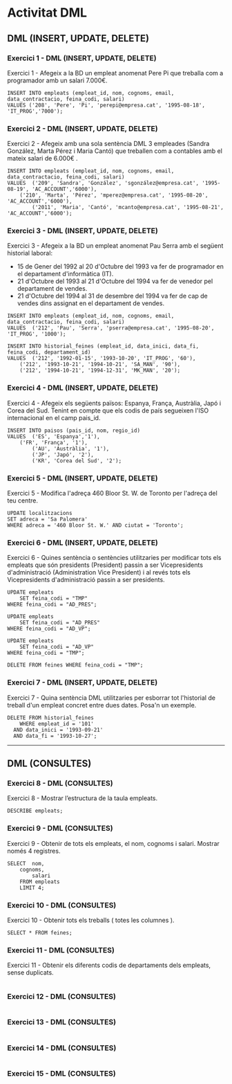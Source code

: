# Activitat DML

## DML (INSERT, UPDATE, DELETE)

### **Exercici 1 - DML (INSERT, UPDATE, DELETE)**
Exercici 1 - Afegeix a la BD un empleat anomenat Pere Pi que treballa com a
programador amb un salari 7.000€.

```mysql
INSERT INTO empleats (empleat_id, nom, cognoms, email, data_contractacio, feina_codi, salari)
VALUES ('208', 'Pere', 'Pi', 'perepi@empresa.cat', '1995-08-18', 'IT_PROG','7000');
```

### **Exercici 2 - DML (INSERT, UPDATE, DELETE)**
Exercici 2 - Afegeix amb una sola sentència DML 3 empleades (Sandra González, Marta
Pérez i Maria Cantó) que treballen com a contables amb el mateix salari de 6.000€ .

```mysql
INSERT INTO empleats (empleat_id, nom, cognoms, email, data_contractacio, feina_codi, salari)
VALUES 	('209', 'Sandra', 'González', 'sgonzález@empresa.cat', '1995-08-19', 'AC_ACCOUNT','6000'),
	('210', 'Marta', 'Pérez', 'mperez@empresa.cat', '1995-08-20', 'AC_ACCOUNT','6000'),
        ('2011', 'Maria', 'Cantó', 'mcanto@empresa.cat', '1995-08-21', 'AC_ACCOUNT','6000');
```

### **Exercici 3 - DML (INSERT, UPDATE, DELETE)**
Exercici 3 - Afegeix a la BD un empleat anomenat Pau Serra amb el següent historial
laboral:
- 15 de Gener del 1992 al 20 d'Octubre del 1993 va fer de programador en el
departament d'informàtica (IT).
- 21 d'Octubre del 1993 al 21 d'Octubre del 1994 va fer de venedor pel
departament de vendes.
- 21 d'Octubre del 1994 al 31 de desembre del 1994 va fer de cap de vendes dins
assignat en el departament de vendes.

```mysql
INSERT INTO empleats (empleat_id, nom, cognoms, email, data_contractacio, feina_codi, salari)
VALUES 	('212', 'Pau', 'Serra', 'pserra@empresa.cat', '1995-08-20', 'IT_PROG', '1000');

INSERT INTO historial_feines (empleat_id, data_inici, data_fi, feina_codi, departament_id)
VALUES 	('212', '1992-01-15', '1993-10-20', 'IT_PROG', '60'),
	('212', '1993-10-21', '1994-10-21', 'SA_MAN', '90'),
	('212', '1994-10-21', '1994-12-31', 'MK_MAN', '20');
```

### **Exercici 4 - DML (INSERT, UPDATE, DELETE)**
Exercici 4 - Afegeix els següents països: Espanya, França, Austràlia, Japó i Corea del
Sud. Tenint en compte que els codis de país segueixen l'ISO internacional en el camp
pais_id.

```mysql
INSERT INTO paisos (pais_id, nom, regio_id)
VALUES	('ES', 'Espanya','1'),
	('FR', 'França', '1'),
        ('AU', 'Austràlia', '1'),
        ('JP', 'Japó', '2'),
        ('KR', 'Corea del Sud', '2');
```

### **Exercici 5 - DML (INSERT, UPDATE, DELETE)**
Exercici 5 - Modifica l'adreça 460 Bloor St. W. de Toronto per l'adreça del teu centre.

```mysql
UPDATE localitzacions
SET adreca = 'Sa Palomera' 
WHERE adreca = '460 Bloor St. W.' AND ciutat = 'Toronto';
```

### **Exercici 6 - DML (INSERT, UPDATE, DELETE)**
Exercici 6 - Quines sentència o sentències utilitzaries per modificar tots els empleats
que són presidents (President) passin a ser Vicepresidents d'administració
(Administration Vice President) i al revés tots els Vicepresidents d'administració passin a
ser presidents.

```mysql
UPDATE empleats
	SET feina_codi = "TMP"
WHERE feina_codi = "AD_PRES";

UPDATE empleats
	SET feina_codi = "AD_PRES"
WHERE feina_codi = "AD_VP";

UPDATE empleats
	SET feina_codi = "AD_VP"
WHERE feina_codi = "TMP";

DELETE FROM feines WHERE feina_codi = "TMP";
```

### **Exercici 7 - DML (INSERT, UPDATE, DELETE)**
Exercici 7 - Quina sentència DML utilitzaries per esborrar tot l'historial de treball d'un
empleat concret entre dues dates. Posa'n un exemple.

```mysql
DELETE FROM historial_feines
	WHERE empleat_id = '101'
  AND data_inici = '1993-09-21'
  AND data_fi = '1993-10-27';
```

***

## DML (CONSULTES)

### **Exercici 8 - DML (CONSULTES)**
Exercici 8 - Mostrar l’estructura de la taula empleats.

```mysql
DESCRIBE empleats;
```

### **Exercici 9 - DML (CONSULTES)**
Exercici 9 - Obtenir de tots els empleats, el nom, cognoms i salari. Mostrar només 4
registres.

```mysql
SELECT	nom,
	cognoms,
    	salari
	FROM empleats
    LIMIT 4;
```
### **Exercici 10  - DML (CONSULTES)**
Exercici 10 - Obtenir tots els treballs ( totes les columnes ).

```mysql
SELECT * FROM feines;
```

### **Exercici 11 - DML (CONSULTES)**
Exercici 11 - Obtenir els diferents codis de departaments dels empleats, sense duplicats.

```mysql

```
### **Exercici 12 - DML (CONSULTES)**

```mysql

```

### **Exercici 13 - DML (CONSULTES)**

```mysql

```
### **Exercici 14 - DML (CONSULTES)**

```mysql

```

### **Exercici 15 - DML (CONSULTES)**

```mysql

```
